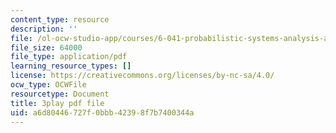 ```yaml
---
content_type: resource
description: ''
file: /ol-ocw-studio-app/courses/6-041-probabilistic-systems-analysis-and-applied-probability-fall-2010/a6d80446727f0bbb42398f7b7400344a_CadZXGNauY0.pdf
file_size: 64000
file_type: application/pdf
learning_resource_types: []
license: https://creativecommons.org/licenses/by-nc-sa/4.0/
ocw_type: OCWFile
resourcetype: Document
title: 3play pdf file
uid: a6d80446-727f-0bbb-4239-8f7b7400344a
---
```

